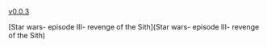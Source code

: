 [v0.0.3](https://github.com/littleflute/Star-wars/edit/master/README.md)

[Star wars- episode III- revenge of the Sith](Star wars- episode III- revenge of the Sith)
